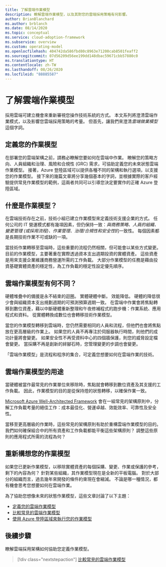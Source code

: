 ```yaml
---
title: 了解雲端作業模型
description: 瞭解雲端作業模型，以及其對您的雲端採用策略有何影響。
author: BrianBlanchard
ms.author: brblanch
ms.date: 08/14/2020
ms.topic: conceptual
ms.service: cloud-adoption-framework
ms.subservice: overview
ms.custom: operating-model
ms.openlocfilehash: 404742da586fbd80c8963e71200cab8501feaff2
ms.sourcegitcommit: 07d56209d56ee199dd148dbac59671cbb57880c0
ms.translationtype: HT
ms.contentlocale: zh-TW
ms.lasthandoff: 08/26/2020
ms.locfileid: "88885587"
---
```

<!-- docsTest:casing GRC -->
<!-- cspell:ignore reimagine -->

# <a name="understand-cloud-operating-models"></a>了解雲端作業模型

採用雲端可建立機會來重新審視您操作技術系統的方式。 本文系列將澄清雲端作業模式，以及影響您雲端採用策略的考量。 但首先，讓我們來澄清*雲端做業模型*這個字詞。

## <a name="define-your-operating-model"></a>定義您的作業模型

在部署您的雲端架構之前，請務必瞭解您要如何在雲端中作業。 瞭解您的策略方向、人員組織和治理、風險和合規性 (GRC) 需求，可協助定義您的未來狀態雲端作業模型。 接著，Azure 登陸區域可以提供各種不同的架構和執行選項，以支援您的作業模型。 接下來的幾篇文章將分享幾個基本的字詞，並根據實際的客戶經驗提供常見作業模型的範例，這兩者共同可以引導您決定要實作的正確 Azure 登陸區域。

## <a name="what-is-an-operating-model"></a>什麼是作業模型？

在雲端技術存在之前，技術小組已建立作業模型來定義技術支援企業的方式。 任何公司的 IT 營運模式都有幾項因素，但仍保持一致：*與商務策略、人員的組織、變更管理 (或採用流程)、作業管理、治理/合規性和安全性*的一致性。 每個因素都是長期技術作業不可或缺的一項。

當技術作業轉移至雲端時，這些重要的流程仍然相關，但可能會以某些方式變更。 目前的作業模型，主要著重在實際透過資本支出週期投資的實體資產。 這些資產是用來支援企業維護商務營運所需的工作負載。 大部分作業模型的任務是藉由投資基礎實體資產的穩定性，為工作負載的穩定性設定優先順序。

## <a name="how-is-a-cloud-operating-model-different"></a>雲端作業模型有何不同？

硬體堆疊中的備援是永不結束的迴圈。 實體硬體中斷。 效能降低。 硬體的降低很少會與組織資本支出規劃週期的可預測預算週期一致。 在雲端中作業會將焦點轉移到數位資產，藉以中斷硬體重新整理和午夜修補程式的跑步機：作業系統、應用程式和資料。 從實體轉換成數位也會轉移技術作業模型。

當您的作業模型轉移到雲端時，您仍然需要相同的人員和流程，但他們也會將焦點放在更高層級的作業上。 如果您的人員不再專注於伺服器執行時間，則他們的成功計量將會變更。 如果安全性不再受資料中心的四個牆保護，則您的威脅設定檔會變更。 當採購不再是創新的絆腳石時，您管理變更的步調也會變更。

「雲端作業模型」是流程和程序的集合，可定義您想要如何在雲端作業的技術。

## <a name="purpose-of-a-cloud-operating-model"></a>雲端作業模型的用途

當硬體被當作最常見的作業單位來移除時，焦點就會轉移到數位資產及其支援的工作負載。 因此，作業模型的目的是從保持燈的狀態轉移，以確保作業一致。

[Microsoft Azure Well-Architected Framework](/azure/architecture/framework/) 會在一組常見的架構原則中，分解工作負載考量的絕佳工作：成本最佳化、營運卓越、效能效率、可靠性及安全性。

當移至更高層級的作業時，這些常見的架構原則有助於重構雲端作業模型的目的。 我們如何確保組合中的所有資產和工作負載都能平衡這些架構原則？ 調整這些原則的應用程式所需的流程為何？

## <a name="reimagine-your-operating-model"></a>重新構想您的作業模型

如果您已更新作業模型，以移除實體資產的每個採購、變更、作業或保護的參考，剩下的內容為何？ 針對某些組織，其作業模型現在是全新的平板電腦。 對於大部分的組織而言，過去幾年來開發的條件約束現在會縮減。 不論是哪一種情況，都有機會思考您想要如何在雲端作業。

為了協助您想像未來的狀態作業模型，這些文章討論了以下主題：

- [定義您的雲端作業模型](./define.md)
- [比較常見的雲端作業模型](./compare.md)
- [使用 Azure 登陸區域來執行您的作業模型](../ready/landing-zone/implementation-options.md)

## <a name="next-steps"></a>後續步驟

瞭解雲端採用架構如何協助您定義作業模型。

> [!div class="nextstepaction"]
> [比較常見的雲端作業模型](./compare.md)
